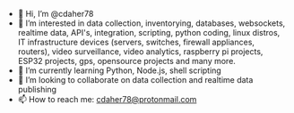 - 👋 Hi, I’m @cdaher78
- 👀 I’m interested in data collection, inventorying, databases, websockets, realtime data, API's, integration, scripting, python coding, linux distros, 
IT infrastructure devices (servers, switches, firewall appliances, routers), video surveillance, video analytics, raspberry pi projects, ESP32 projects,
gps, opensource projects and many more.
- 🌱 I’m currently learning Python, Node.js, shell scripting
- 💞️ I’m looking to collaborate on data collection and realtime data publishing
- 📫 How to reach me: cdaher78@protonmail.com

<!---
cdaher78/cdaher78 is a ✨ special ✨ repository because its `README.md` (this file) appears on your GitHub profile.
You can click the Preview link to take a look at your changes.
--->
